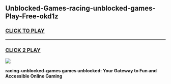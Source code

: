 
## Unblocked-Games-racing-unblocked-games-Play-Free-okd1z
<h3>
<a href="https://premium76.site?title=racing-unblocked-games&ref=18A">CLICK TO PLAY</a></h3>
<hr>

<h3>
<a href="https://premium76.site?title=racing-unblocked-games&ref=18A">CLICK 2 PLAY</a>
  
</h3>

<a href="https://premium76.site?title=racing-unblocked-games&ref=18A"><img src="https://clearcache.store/games.png"></a>


**racing-unblocked-games games unblocked: Your Gateway to Fun and Accessible Online Gaming**
